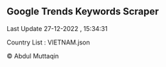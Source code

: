 

## Google Trends Keywords Scraper 
 
Last Update 27-12-2022 , 15:34:31

Country List :
VIETNAM.json



© Abdul Muttaqin 
